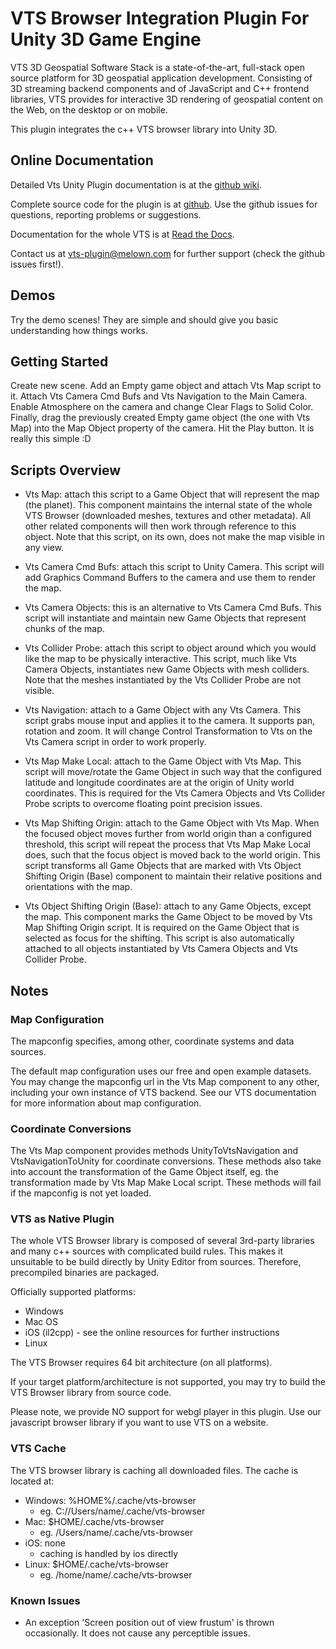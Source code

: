# VTS Browser Integration Plugin For Unity 3D Game Engine

VTS 3D Geospatial Software Stack is a state-of-the-art, full-stack open source platform for 3D geospatial application development.
Consisting of 3D streaming backend components and of JavaScript and C++ frontend libraries, VTS provides for interactive 3D rendering of geospatial content on the Web, on the desktop or on mobile.

This plugin integrates the c++ VTS browser library into Unity 3D.

## Online Documentation

Detailed Vts Unity Plugin documentation is at the
[github wiki](https://github.com/Melown/vts-browser-unity-plugin/wiki).

Complete source code for the plugin is at
[github](https://github.com/Melown/vts-browser-unity-plugin).
Use the github issues for questions, reporting problems or suggestions.

Documentation for the whole VTS is at
[Read the Docs](https://melown.readthedocs.io).

Contact us at vts-plugin@melown.com for further support (check the github issues first!).

## Demos

Try the demo scenes!
They are simple and should give you basic understanding how things works.

## Getting Started

Create new scene.
Add an Empty game object and attach Vts Map script to it.
Attach Vts Camera Cmd Bufs and Vts Navigation to the Main Camera.
Enable Atmosphere on the camera and change Clear Flags to Solid Color.
Finally, drag the previously created Empty game object (the one with Vts Map) into the Map Object property of the camera.
Hit the Play button. It is really this simple :D

## Scripts Overview

- Vts Map: attach this script to a Game Object that will represent the map (the planet).
  This component maintains the internal state of the whole VTS Browser (downloaded meshes, textures and other metadata).
  All other related components will then work through reference to this object.
  Note that this script, on its own, does not make the map visible in any view.

- Vts Camera Cmd Bufs: attach this script to Unity Camera.
  This script will add Graphics Command Buffers to the camera and use them to render the map.

- Vts Camera Objects: this is an alternative to Vts Camera Cmd Bufs.
  This script will instantiate and maintain new Game Objects that represent chunks of the map.

- Vts Collider Probe: attach this script to object around which you would like the map to be physically interactive.
  This script, much like Vts Camera Objects, instantiates new Game Objects with mesh colliders.
  Note that the meshes instantiated by the Vts Collider Probe are not visible.

- Vts Navigation: attach to a Game Object with any Vts Camera.
  This script grabs mouse input and applies it to the camera. It supports pan, rotation and zoom.
  It will change Control Transformation to Vts on the Vts Camera script in order to work properly.

- Vts Map Make Local: attach to the Game Object with Vts Map.
  This script will move/rotate the Game Object in such way that the configured latitude and longitude coordinates are at the origin of Unity world coordinates.
  This is required for the Vts Camera Objects and Vts Collider Probe scripts to overcome floating point precision issues.

- Vts Map Shifting Origin: attach to the Game Object with Vts Map.
  When the focused object moves further from world origin than a configured threshold, this script will repeat the process that Vts Map Make Local does, such that the focus object is moved back to the world origin.
  This script transforms all Game Objects that are marked with Vts Object Shifting Origin (Base) component to maintain their relative positions and orientations with the map.

- Vts Object Shifting Origin (Base): attach to any Game Objects, except the map.
  This component marks the Game Object to be moved by Vts Map Shifting Origin script.
  It is required on the Game Object that is selected as focus for the shifting.
  This script is also automatically attached to all objects instantiated by Vts Camera Objects and Vts Collider Probe.

## Notes

### Map Configuration

The mapconfig specifies, among other, coordinate systems and data sources.

The default map configuration uses our free and open example datasets.
You may change the mapconfig url in the Vts Map component to any other, including your own instance of VTS backend.
See our VTS documentation for more information about map configuration.

### Coordinate Conversions

The Vts Map component provides methods UnityToVtsNavigation and VtsNavigationToUnity for coordinate conversions.
These methods also take into account the transformation of the Game Object itself, eg. the transformation made by Vts Map Make Local script.
These methods will fail if the mapconfig is not yet loaded.

### VTS as Native Plugin

The whole VTS Browser library is composed of several 3rd-party libraries and many c++ sources with complicated build rules.
This makes it unsuitable to be build directly by Unity Editor from sources.
Therefore, precompiled binaries are packaged.

Officially supported platforms:
- Windows
- Mac OS
- iOS (il2cpp) - see the online resources for further instructions
- Linux

The VTS Browser requires 64 bit architecture (on all platforms).

If your target platform/architecture is not supported, you may try to build the VTS Browser library from source code.

Please note, we provide NO support for webgl player in this plugin.
Use our javascript browser library if you want to use VTS on a website.

### VTS Cache

The VTS browser library is caching all downloaded files.
The cache is located at:
- Windows: %HOME%/.cache/vts-browser
  - eg. C://Users/name/.cache/vts-browser
- Mac: $HOME/.cache/vts-browser
  - eg. /Users/name/.cache/vts-browser
- iOS: none
  - caching is handled by ios directly
- Linux: $HOME/.cache/vts-browser
  - eg. /home/name/.cache/vts-browser

### Known Issues

- An exception 'Screen position out of view frustum' is thrown occasionally.
  It does not cause any perceptible issues.
